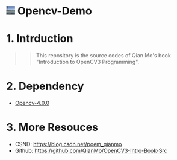 [<img height="23" src="https://github.com/lh9171338/Outline/blob/master/icon.jpg"/>](https://github.com/lh9171338/Outline) Opencv-Demo
===

# 1. Intrduction
>>This repository is the source codes of Qian Mo's book "Introduction to OpenCV3 Programming".

# 2. Dependency
 - [Opencv-4.0.0](https://github.com/lh9171338/Opencv-Windows/tree/4.0.0)
 
# 3. More Resouces
 - CSND: https://blog.csdn.net/poem_qianmo
 - Github: https://github.com/QianMo/OpenCV3-Intro-Book-Src
